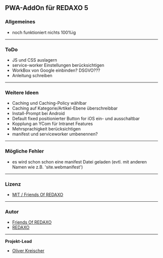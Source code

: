 ## PWA-AddOn für REDAXO 5

### Allgemeines

* noch funktioniert nichts 100%ig 

---

### ToDo

* JS und CSS auslagern
* service-worker Einstellungen berücksichtigen
* WorkBox von Google einbinden? DSGVO???
* Anleitung schreiben

---

### Weitere Ideen

* Caching und Caching-Policy wählbar
* Caching auf Kategorie/Artikel-Ebene überschreibbar
* Install-Prompt bei Android
* Default fixed positionierter Button for iOS ein- und ausschaltbar
* Kopplung an YCom für Intranet Features
* Mehrsprachigkeit berücksichtigen
* manifest und serviceworker umbenennen?

---
### Mögliche Fehler

* es wird schon schon eine manifest Datei geladen (evtl. mit anderen Namen wie z.B. 'site.webmanifest')

---

### Lizenz

-  [MIT / Friends Of REDAXO](https://github.com/FriendsOfREDAXO/pwa/blob/main/LICENSE.md)


---

### Autor

- [Friends Of REDAXO](https://github.com/FriendsOfREDAXO)
- [REDAXO](http://www.redaxo.org)


---

**Projekt-Lead**

- [Oliver Kreischer](https://github.com/olien)

